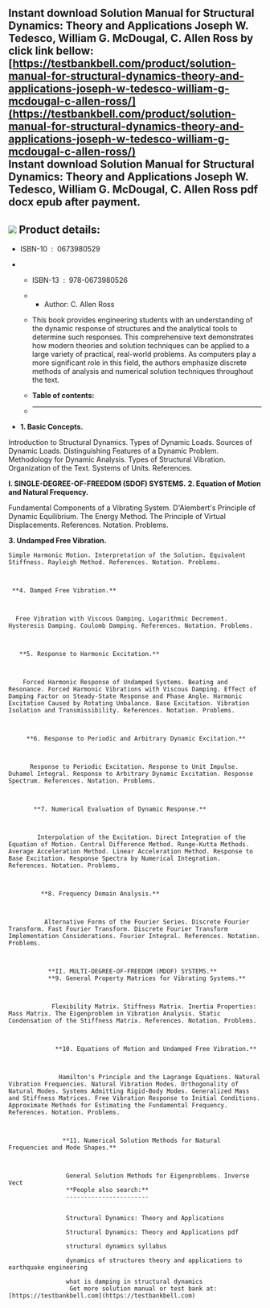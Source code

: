 Instant download **Solution Manual for Structural Dynamics: Theory and Applications Joseph W. Tedesco, William G. McDougal, C. Allen Ross** by click link bellow:  
[https://testbankbell.com/product/solution-manual-for-structural-dynamics-theory-and-applications-joseph-w-tedesco-william-g-mcdougal-c-allen-ross/](https://testbankbell.com/product/solution-manual-for-structural-dynamics-theory-and-applications-joseph-w-tedesco-william-g-mcdougal-c-allen-ross/)  
**Instant download Solution Manual for Structural Dynamics: Theory and Applications Joseph W. Tedesco, William G. McDougal, C. Allen Ross pdf docx epub after payment.**
------------------------------------------------------------------------------------------------------------------------------------------------------------------------


![](https://testbankbell.com/wp-content/uploads/2023/05/0673980529.jpg)
**Product details:**
--------------------


* ISBN-10 ‏ : ‎ 0673980529
* * ISBN-13 ‏ : ‎ 978-0673980526
  * * Author: C. Allen Ross
   
  * This book provides engineering students with an understanding of the dynamic response of structures and the analytical tools to determine such responses. This comprehensive text demonstrates how modern theories and solution techniques can be applied to a large variety of practical, real-world problems. As computers play a more significant role in this field, the authors emphasize discrete methods of analysis and numerical solution techniques throughout the text.
  * **Table of contents:**
  * ----------------------
 
* **1. Basic Concepts.**


Introduction to Structural Dynamics. Types of Dynamic Loads. Sources of Dynamic Loads. Distinguishing Features of a Dynamic Problem. Methodology for Dynamic Analysis. Types of Structural Vibration. Organization of the Text. Systems of Units. References.



 **I. SINGLE-DEGREE-OF-FREEDOM (SDOF) SYSTEMS.**
 **2. Equation of Motion and Natural Frequency.**



  Fundamental Components of a Vibrating System. D'Alembert's Principle of Dynamic Equilibrium. The Energy Method. The Principle of Virtual Displacements. References. Notation. Problems.



   **3. Undamped Free Vibration.**



    Simple Harmonic Motion. Interpretation of the Solution. Equivalent Stiffness. Rayleigh Method. References. Notation. Problems.



     **4. Damped Free Vibration.**



      Free Vibration with Viscous Damping. Logarithmic Decrement. Hysteresis Damping. Coulomb Damping. References. Notation. Problems.



       **5. Response to Harmonic Excitation.**



        Forced Harmonic Response of Undamped Systems. Beating and Resonance. Forced Harmonic Vibrations with Viscous Damping. Effect of Damping Factor on Steady-State Response and Phase Angle. Harmonic Excitation Caused by Rotating Unbalance. Base Excitation. Vibration Isolation and Transmissibility. References. Notation. Problems.



         **6. Response to Periodic and Arbitrary Dynamic Excitation.**



          Response to Periodic Excitation. Response to Unit Impulse. Duhamel Integral. Response to Arbitrary Dynamic Excitation. Response Spectrum. References. Notation. Problems.



           **7. Numerical Evaluation of Dynamic Response.**



            Interpolation of the Excitation. Direct Integration of the Equation of Motion. Central Difference Method. Runge-Kutta Methods. Average Acceleration Method. Linear Acceleration Method. Response to Base Excitation. Response Spectra by Numerical Integration. References. Notation. Problems.



             **8. Frequency Domain Analysis.**



              Alternative Forms of the Fourier Series. Discrete Fourier Transform. Fast Fourier Transform. Discrete Fourier Transform Implementation Considerations. Fourier Integral. References. Notation. Problems.



               **II. MULTI-DEGREE-OF-FREEDOM (MDOF) SYSTEMS.**
               **9. General Property Matrices for Vibrating Systems.**



                Flexibility Matrix. Stiffness Matrix. Inertia Properties: Mass Matrix. The Eigenproblem in Vibration Analysis. Static Condensation of the Stiffness Matrix. References. Notation. Problems.



                 **10. Equations of Motion and Undamped Free Vibration.**



                  Hamilton's Principle and the Lagrange Equations. Natural Vibration Frequencies. Natural Vibration Modes. Orthogonality of Natural Modes. Systems Admitting Rigid-Body Modes. Generalized Mass and Stiffness Matrices. Free Vibration Response to Initial Conditions. Approximate Methods for Estimating the Fundamental Frequency. References. Notation. Problems.



                   **11. Numerical Solution Methods for Natural Frequencies and Mode Shapes.**



                    General Solution Methods for Eigenproblems. Inverse Vect
                    **People also search:**
                    -----------------------


                    Structural Dynamics: Theory and Applications

                    Structural Dynamics: Theory and Applications pdf

                    structural dynamics syllabus

                    dynamics of structures theory and applications to earthquake engineering

                    what is damping in structural dynamics  
                     Get more solution manual or test bank at: [https://testbankbell.com](https://testbankbell.com)
